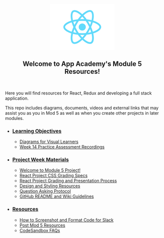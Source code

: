 <div align='center'>
  <img height='150px' src='./assets/splash/react-logo.svg'/>
  <h2>Welcome to App Academy's Module 5 Resources!</h2>
</div>
<br>

Here you will find resources for React, Redux and developing a full stack
application.

This repo includes diagrams, documents, videos and external links that may
assist you as you in Mod 5 as well as when you create other projects in later
modules.

- ### [Learning Objectives][learning-objectives]

  - [Diagrams for Visual Learners][diagrams]
  - [Week 14 Practice Assessment Recordings][practice-assessment]

- ### [Project Week Materials][project-week]

  - [Welcome to Module 5 Project!][welcome-project]
  - [React Project CSS Grading Specs][css-grading-specs]
  - [React Project Grading and Presentation Process][grading-presentation]
  - [Design and Styling Resources][design and styling]
  - [Question Asking Protocol][question-protocol]
  - [GitHub README and Wiki Guidelines][readme-wiki-guidelines]

- ### [Resources][resources]

  - [How to Screenshot and Format Code for Slack][how-to-screenshot-formatting]
  - [Post Mod 5 Resources][post-mod-5-resources]
  - [CodeSandbox FAQs][codesandbox-FAQs]

<!-- learning objectives -->

[learning-objectives]: ./learning-objectives/README.md
[diagrams]: ./learning-objectives/README.md#diagrams-for-the-visual-learners
[practice-assessment]: ./learning-objectives/w14-practice-assessment.md

<!-- project week -->

[welcome-project]: ./project-week/README.md
[css-grading-specs]: ./project-week/css-grading-specs.md
[grading-presentation]: ./project-week/overview-of-react-project-grading-process.md.md
[project-week]: ./project-week/README.md
[design and styling]: ./project-week/design-and-styling.md
[question-protocol]: ./project-week/question-asking-protocol.md
[readme-wiki-guidelines]: ./project-week/github-README-and-wiki-guidelines.md

<!-- resources -->

[resources]: ./resources/README.md
[how-to-screenshot-formatting]: ./resources/how-to-screenshots-and-formatting.md
[post-mod-5-resources]: ./resources/post-mod-5-resources.md
[codesandbox-FAQs]: ./resources/codesandbox-FAQs.md
